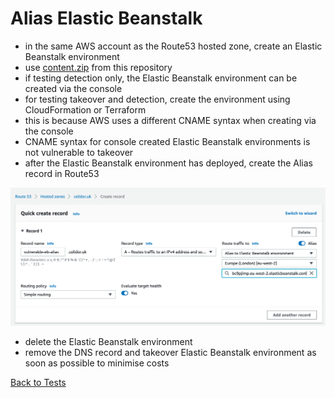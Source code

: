 # Alias Elastic Beanstalk
* in the same AWS account as the Route53 hosted zone, create an Elastic Beanstalk environment
* use [content.zip](../../terraform-modules/lambda-takeover/code/takeover/eb-content/content.zip) from this repository
* if testing detection only, the Elastic Beanstalk environment can be created via the console
* for testing takeover and detection, create the environment using CloudFormation or Terraform
* this is because AWS uses a different CNAME syntax when creating via the console
* CNAME syntax for console created Elastic Beanstalk environments is not vulnerable to takeover
* after the Elastic Beanstalk environment has deployed, create the Alias record in Route53

![Alt text](images/alias-eb.png?raw=true "DNS Record")

* delete the Elastic Beanstalk environment
* remove the DNS record and takeover Elastic Beanstalk environment as soon as possible to minimise costs

[Back to Tests](../tests.md)
